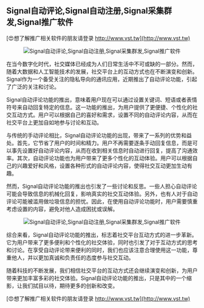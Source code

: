 ## **Signal自动评论,Signal自动注册,Signal采集群发,Signal推广软件**

[😍想了解推广相关软件的朋友请登录 http://www.vst.tw](http://www.vst.tw)

 <center><img src="https://vst.tw/MP4/tuiguang/png/3.png" alt="Signal自动评论,Signal自动注册,Signal采集群发,Signal推广软件"></center>

在当今数字化时代，社交媒体已经成为人们日常生活中不可或缺的一部分。然而，随着大数据和人工智能技术的发展，社交平台上的互动方式也在不断演变和创新。Signal作为一个备受关注的隐私导向的通讯应用，近期推出了自动评论功能，引起了广泛的关注和讨论。

Signal自动评论功能的推出，意味着用户现在可以通过设置关键词、短语或者表情符号来自动回复特定的信息。这一功能的推出，为用户提供了更便捷、个性化的社交互动方式。用户可以根据自己的喜好和需求，设置不同的自动评论内容，从而在社交平台上更加自如地参与讨论和互动。

与传统的手动评论相比，Signal自动评论功能的出现，带来了一系列的优势和益处。首先，它节省了用户的时间和精力。用户不再需要逐条手动回复信息，而是可以事先设置好自动评论内容，从而在收到相关信息时自动进行回复，提高了沟通效率。其次，自动评论功能也为用户带来了更多个性化的互动体验。用户可以根据自己的兴趣爱好和风格，设置各种形式的自动评论内容，使得社交互动更加生动有趣。

然而，Signal自动评论功能的推出也引发了一些讨论和反思。一些人担心自动评论可能会导致信息的机械化回复，影响真实的社交互动体验。另外，也有人对于自动评论可能被滥用做垃圾信息的担忧。因此，在使用自动评论功能时，用户需要慎重考虑设置的内容，避免对他人造成困扰或误解。

 <center><img src="https://vst.tw/MP4/tuiguang/png/0.png" alt="Signal自动评论,Signal自动注册,Signal采集群发,Signal推广软件"></center>

综合来看，Signal自动评论功能的推出，标志着社交平台互动方式的进一步革新。它为用户带来了更多便利和个性化的社交体验，同时也引发了对于互动方式的思考和讨论。在享受自动评论带来便利的同时，我们也应该注意合理使用这一功能，尊重他人，并以更加真诚和负责任的态度参与社交互动。

随着科技的不断发展，我们相信社交平台的互动方式还会继续演变和创新，为用户带来更加丰富多彩的社交体验。Signal自动评论功能的推出，只是其中的一个缩影，让我们拭目以待，期待更多的创新和改变。

[😍想了解推广相关软件的朋友请登录 http://www.vst.tw](http://www.vst.tw)



